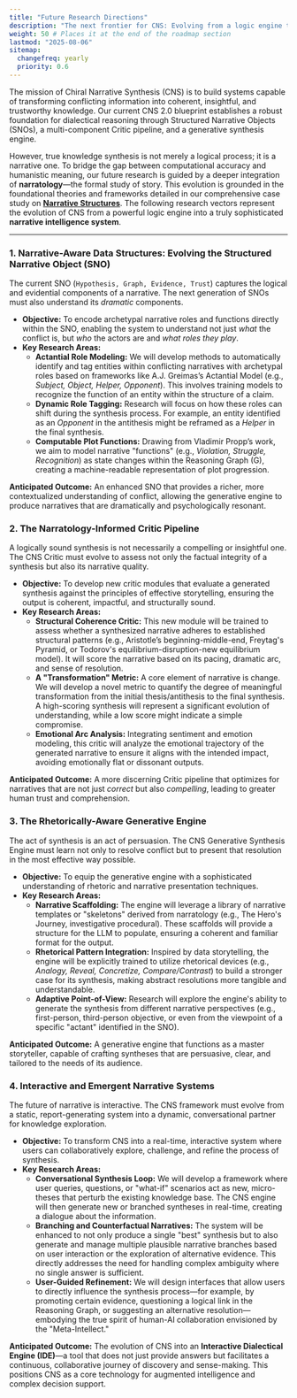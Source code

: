 ```yaml
---
title: "Future Research Directions"
description: "The next frontier for CNS: Evolving from a logic engine to a narrative intelligence system by integrating the deep structures of storytelling."
weight: 50 # Places it at the end of the roadmap section
lastmod: "2025-08-06"
sitemap:
  changefreq: yearly
  priority: 0.6
---
```


The mission of Chiral Narrative Synthesis (CNS) is to build systems capable of transforming conflicting information into coherent, insightful, and trustworthy knowledge. Our current CNS 2.0 blueprint establishes a robust foundation for dialectical reasoning through Structured Narrative Objects (SNOs), a multi-component Critic pipeline, and a generative synthesis engine.

However, true knowledge synthesis is not merely a logical process; it is a narrative one. To bridge the gap between computational accuracy and humanistic meaning, our future research is guided by a deeper integration of **narratology**—the formal study of story. This evolution is grounded in the foundational theories and frameworks detailed in our comprehensive case study on **[Narrative Structures](/guides/case-studies-and-experiments/narrative-structures/)**. The following research vectors represent the evolution of CNS from a powerful logic engine into a truly sophisticated **narrative intelligence system**.

---

### **1. Narrative-Aware Data Structures: Evolving the Structured Narrative Object (SNO)**

The current SNO (`Hypothesis, Graph, Evidence, Trust`) captures the logical and evidential components of a narrative. The next generation of SNOs must also understand its *dramatic* components.

*   **Objective:** To encode archetypal narrative roles and functions directly within the SNO, enabling the system to understand not just *what* the conflict is, but *who* the actors are and *what roles they play*.
*   **Key Research Areas:**
    *   **Actantial Role Modeling:** We will develop methods to automatically identify and tag entities within conflicting narratives with archetypal roles based on frameworks like A.J. Greimas’s Actantial Model (e.g., *Subject, Object, Helper, Opponent*). This involves training models to recognize the function of an entity within the structure of a claim.
    *   **Dynamic Role Tagging:** Research will focus on how these roles can shift during the synthesis process. For example, an entity identified as an *Opponent* in the antithesis might be reframed as a *Helper* in the final synthesis.
    *   **Computable Plot Functions:** Drawing from Vladimir Propp’s work, we aim to model narrative "functions" (e.g., *Violation, Struggle, Recognition*) as state changes within the Reasoning Graph (G), creating a machine-readable representation of plot progression.

**Anticipated Outcome:** An enhanced SNO that provides a richer, more contextualized understanding of conflict, allowing the generative engine to produce narratives that are dramatically and psychologically resonant.

### **2. The Narratology-Informed Critic Pipeline**

A logically sound synthesis is not necessarily a compelling or insightful one. The CNS Critic must evolve to assess not only the factual integrity of a synthesis but also its narrative quality.

*   **Objective:** To develop new critic modules that evaluate a generated synthesis against the principles of effective storytelling, ensuring the output is coherent, impactful, and structurally sound.
*   **Key Research Areas:**
    *   **Structural Coherence Critic:** This new module will be trained to assess whether a synthesized narrative adheres to established structural patterns (e.g., Aristotle’s beginning-middle-end, Freytag's Pyramid, or Todorov's equilibrium-disruption-new equilibrium model). It will score the narrative based on its pacing, dramatic arc, and sense of resolution.
    *   **A "Transformation" Metric:** A core element of narrative is change. We will develop a novel metric to quantify the degree of meaningful transformation from the initial thesis/antithesis to the final synthesis. A high-scoring synthesis will represent a significant evolution of understanding, while a low score might indicate a simple compromise.
    *   **Emotional Arc Analysis:** Integrating sentiment and emotion modeling, this critic will analyze the emotional trajectory of the generated narrative to ensure it aligns with the intended impact, avoiding emotionally flat or dissonant outputs.

**Anticipated Outcome:** A more discerning Critic pipeline that optimizes for narratives that are not just *correct* but also *compelling*, leading to greater human trust and comprehension.

### **3. The Rhetorically-Aware Generative Engine**

The act of synthesis is an act of persuasion. The CNS Generative Synthesis Engine must learn not only to resolve conflict but to present that resolution in the most effective way possible.

*   **Objective:** To equip the generative engine with a sophisticated understanding of rhetoric and narrative presentation techniques.
*   **Key Research Areas:**
    *   **Narrative Scaffolding:** The engine will leverage a library of narrative templates or "skeletons" derived from narratology (e.g., The Hero's Journey, investigative procedural). These scaffolds will provide a structure for the LLM to populate, ensuring a coherent and familiar format for the output.
    *   **Rhetorical Pattern Integration:** Inspired by data storytelling, the engine will be explicitly trained to utilize rhetorical devices (e.g., *Analogy, Reveal, Concretize, Compare/Contrast*) to build a stronger case for its synthesis, making abstract resolutions more tangible and understandable.
    *   **Adaptive Point-of-View:** Research will explore the engine's ability to generate the synthesis from different narrative perspectives (e.g., first-person, third-person objective, or even from the viewpoint of a specific "actant" identified in the SNO).

**Anticipated Outcome:** A generative engine that functions as a master storyteller, capable of crafting syntheses that are persuasive, clear, and tailored to the needs of its audience.

### **4. Interactive and Emergent Narrative Systems**

The future of narrative is interactive. The CNS framework must evolve from a static, report-generating system into a dynamic, conversational partner for knowledge exploration.

*   **Objective:** To transform CNS into a real-time, interactive system where users can collaboratively explore, challenge, and refine the process of synthesis.
*   **Key Research Areas:**
    *   **Conversational Synthesis Loop:** We will develop a framework where user queries, questions, or "what-if" scenarios act as new, micro-theses that perturb the existing knowledge base. The CNS engine will then generate new or branched syntheses in real-time, creating a dialogue about the information.
    *   **Branching and Counterfactual Narratives:** The system will be enhanced to not only produce a single "best" synthesis but to also generate and manage multiple plausible narrative branches based on user interaction or the exploration of alternative evidence. This directly addresses the need for handling complex ambiguity where no single answer is sufficient.
    *   **User-Guided Refinement:** We will design interfaces that allow users to directly influence the synthesis process—for example, by promoting certain evidence, questioning a logical link in the Reasoning Graph, or suggesting an alternative resolution—embodying the true spirit of human-AI collaboration envisioned by the "Meta-Intellect."

**Anticipated Outcome:** The evolution of CNS into an **Interactive Dialectical Engine (IDE)**—a tool that does not just provide answers but facilitates a continuous, collaborative journey of discovery and sense-making. This positions CNS as a core technology for augmented intelligence and complex decision support.